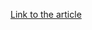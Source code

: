 [Link to the article](https://mcafee.com/blogs/other-blogs/mcafee-labs/phishing-campaigns-featuring-ursnif-trojan/)
